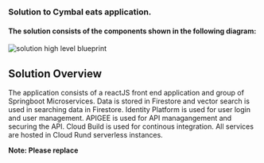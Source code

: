 ###  Solution to Cymbal eats application.
#### The solution consists of the components shown in the following diagram:

![solution high level blueprint](imgs/Gke-Gateway-custom-error-page.png)

## Solution Overview

The application consists of a reactJS front end application and group of Springboot Microservices. Data is stored in Firestore and vector search is used in searching data in Firestore.
Identity Platform is used for user login and user management. APIGEE is used for API managangement and securing the API. Cloud Build is used for continous integration. All services are hosted in Cloud Rund serverless instances.

**Note: Please replace**